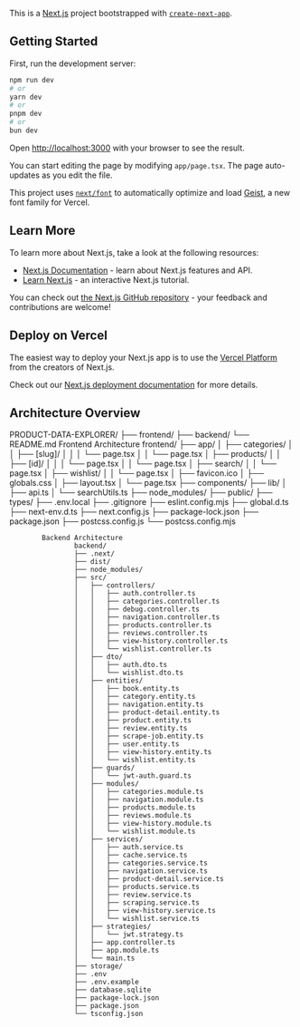 This is a [Next.js](https://nextjs.org) project bootstrapped with [`create-next-app`](https://nextjs.org/docs/app/api-reference/cli/create-next-app).

## Getting Started

First, run the development server:

```bash
npm run dev
# or
yarn dev
# or
pnpm dev
# or
bun dev
```

Open [http://localhost:3000](http://localhost:3000) with your browser to see the result.

You can start editing the page by modifying `app/page.tsx`. The page auto-updates as you edit the file.

This project uses [`next/font`](https://nextjs.org/docs/app/building-your-application/optimizing/fonts) to automatically optimize and load [Geist](https://vercel.com/font), a new font family for Vercel.

## Learn More

To learn more about Next.js, take a look at the following resources:

- [Next.js Documentation](https://nextjs.org/docs) - learn about Next.js features and API.
- [Learn Next.js](https://nextjs.org/learn) - an interactive Next.js tutorial.

You can check out [the Next.js GitHub repository](https://github.com/vercel/next.js) - your feedback and contributions are welcome!

## Deploy on Vercel

The easiest way to deploy your Next.js app is to use the [Vercel Platform](https://vercel.com/new?utm_medium=default-template&filter=next.js&utm_source=create-next-app&utm_campaign=create-next-app-readme) from the creators of Next.js.

Check out our [Next.js deployment documentation](https://nextjs.org/docs/app/building-your-application/deploying) for more details.
##  Architecture Overview
PRODUCT-DATA-EXPLORER/
├── frontend/
├── backend/
└── README.md
             Frontend Architecture
                    frontend/
                        ├── app/
                        │   ├── categories/
                        │   │   ├── [slug]/
                        │   │   │   └── page.tsx
                        │   │   └── page.tsx
                        │   ├── products/
                        │   │   ├── [id]/
                        │   │   │   └── page.tsx
                        │   │   └── page.tsx
                        │   ├── search/
                        │   │   └── page.tsx
                        │   ├── wishlist/
                        │   │   └── page.tsx
                        │   ├── favicon.ico
                        │   ├── globals.css
                        │   ├── layout.tsx
                        │   └── page.tsx
                        ├── components/
                        ├── lib/
                        │   ├── api.ts
                        │   └── searchUtils.ts
                        ├── node_modules/
                        ├── public/
                        ├── types/
                        ├── .env.local
                        ├── .gitignore
                        ├── eslint.config.mjs
                        ├── global.d.ts
                        ├── next-env.d.ts
                        ├── next.config.js
                        ├── package-lock.json
                        ├── package.json
                        ├── postcss.config.js
                        └── postcss.config.mjs

            Backend Architecture
                    backend/
                    ├── .next/
                    ├── dist/
                    ├── node_modules/
                    ├── src/
                    │   ├── controllers/
                    │   │   ├── auth.controller.ts
                    │   │   ├── categories.controller.ts
                    │   │   ├── debug.controller.ts
                    │   │   ├── navigation.controller.ts
                    │   │   ├── products.controller.ts
                    │   │   ├── reviews.controller.ts
                    │   │   ├── view-history.controller.ts
                    │   │   └── wishlist.controller.ts
                    │   ├── dto/
                    │   │   ├── auth.dto.ts
                    │   │   └── wishlist.dto.ts
                    │   ├── entities/
                    │   │   ├── book.entity.ts
                    │   │   ├── category.entity.ts
                    │   │   ├── navigation.entity.ts
                    │   │   ├── product-detail.entity.ts
                    │   │   ├── product.entity.ts
                    │   │   ├── review.entity.ts
                    │   │   ├── scrape-job.entity.ts
                    │   │   ├── user.entity.ts
                    │   │   ├── view-history.entity.ts
                    │   │   └── wishlist.entity.ts
                    │   ├── guards/
                    │   │   └── jwt-auth.guard.ts
                    │   ├── modules/
                    │   │   ├── categories.module.ts
                    │   │   ├── navigation.module.ts
                    │   │   ├── products.module.ts
                    │   │   ├── reviews.module.ts
                    │   │   ├── view-history.module.ts
                    │   │   └── wishlist.module.ts
                    │   ├── services/
                    │   │   ├── auth.service.ts
                    │   │   ├── cache.service.ts
                    │   │   ├── categories.service.ts
                    │   │   ├── navigation.service.ts
                    │   │   ├── product-detail.service.ts
                    │   │   ├── products.service.ts
                    │   │   ├── review.service.ts
                    │   │   ├── scraping.service.ts
                    │   │   ├── view-history.service.ts
                    │   │   └── wishlist.service.ts
                    │   ├── strategies/
                    │   │   └── jwt.strategy.ts
                    │   ├── app.controller.ts
                    │   ├── app.module.ts
                    │   └── main.ts
                    ├── storage/
                    ├── .env
                    ├── .env.example
                    ├── database.sqlite
                    ├── package-lock.json
                    ├── package.json
                    └── tsconfig.json